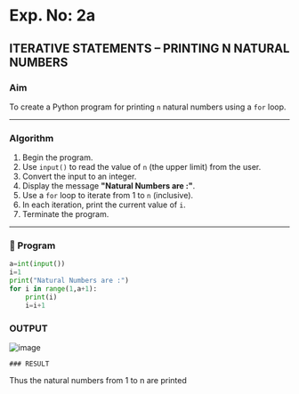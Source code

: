 # Exp. No: 2a  
## ITERATIVE STATEMENTS – PRINTING N NATURAL NUMBERS

###  Aim
To create a Python program for printing `n` natural numbers using a `for` loop.

---

###  Algorithm

1. Begin the program.
2. Use `input()` to read the value of `n` (the upper limit) from the user.
3. Convert the input to an integer.
4. Display the message **"Natural Numbers are :"**.
5. Use a `for` loop to iterate from 1 to `n` (inclusive).
6. In each iteration, print the current value of `i`.
7. Terminate the program.

---

### 🧾 Program

```python
a=int(input())
i=1
print("Natural Numbers are :")
for i in range(1,a+1):
    print(i)
    i=i+1

```
### OUTPUT
![image](https://github.com/user-attachments/assets/c81ca9ee-7c9e-47ef-a5ec-64a0c3d7790c)



```
### RESULT
```
Thus the natural numbers from 1 to n are printed
```

